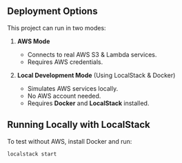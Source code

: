 ## Deployment Options
This project can run in two modes:

1. **AWS Mode** 
   - Connects to real AWS S3 & Lambda services.
   - Requires AWS credentials.

2. **Local Development Mode** (Using LocalStack & Docker)
   - Simulates AWS services locally.
   - No AWS account needed.
   - Requires **Docker** and **LocalStack** installed.

## Running Locally with LocalStack
To test without AWS, install Docker and run:

```bash
localstack start
